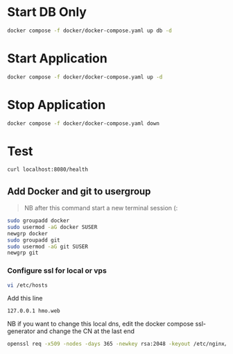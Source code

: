 # Start DB Only
```bash
docker compose -f docker/docker-compose.yaml up db -d
```

# Start Application
```bash
docker compose -f docker/docker-compose.yaml up -d
```

# Stop Application
```bash
docker compose -f docker/docker-compose.yaml down
```

# Test
```bash
curl localhost:8080/health
```

## Add Docker and git to usergroup
> NB after this command start a new terminal session (:
```bash
sudo groupadd docker
sudo usermod -aG docker SUSER
newgrp docker
sudo groupadd git
sudo usermod -aG git SUSER
newgrp git
```
   
### Configure ssl for local or vps 
```bash
vi /etc/hosts
```
Add this line
```console
127.0.0.1 hmo.web
```
NB if you want to change this local dns, edit the docker compose ssl-generator and change the CN at the last end
```bash
openssl req -x509 -nodes -days 365 -newkey rsa:2048 -keyout /etc/nginx/certs/selfsigned.key -out /etc/nginx/certs/selfsigned.crt -subj '/CN=your local DNS'"

```
